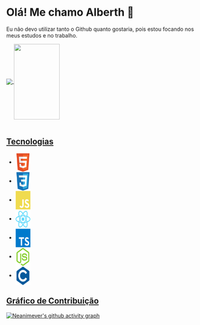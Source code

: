 # Olá! Me chamo Alberth 👋
Eu não devo utilizar tanto o Github quanto gostaria, pois estou focando nos meus estudos e no trabalho.
<br/>

<div>
    <a href="https://github.com/Neanimever">
    <img width="50%" align="center" src="https://github-readme-stats-sigma-five.vercel.app/api?username=Neanimever&show_icons=true&count_private=true&bg_color=000&title_color=48e91c&text_color=fff&icon_color=gold&hide_border=true" />
    <img width="49%" height="200px" align="center" src="https://github-readme-stats-sjxn-git-master-neanimever.vercel.app//api/top-langs/?username=Neanimever&layout=compact&bg_color=000&text_color=fff&title_color=48e91c&hide_border=true&count-private=true" />
</div>

<br />

## Tecnologias
<div>
    <ul>
        <li>    
            <img align="center" alt="HTML" height="50" width="40" src="https://raw.githubusercontent.com/devicons/devicon/master/icons/html5/html5-original.svg">
        </li>
        <li>
            <img align="center" alt="CSS" height="50" width="40" src="https://raw.githubusercontent.com/devicons/devicon/master/icons/css3/css3-original.svg">
        </li>
        <li>
            <img align="center" alt="JavaScript" height="50" width="40" src="https://raw.githubusercontent.com/devicons/devicon/master/icons/javascript/javascript-plain.svg">
        </li>
        <li>
            <img align="center" alt="React" height="50" width="40" src="https://raw.githubusercontent.com/devicons/devicon/master/icons/react/react-original.svg">
        </li>
        <li>    
            <img align="center" alt="TypeScript" height="50" width="40" src="https://raw.githubusercontent.com/devicons/devicon/master/icons/typescript/typescript-plain.svg">
        </li>
        <li>
            <img align="center" alt="Node.js" height="50" width="40" src="https://raw.githubusercontent.com/devicons/devicon/master/icons/nodejs/nodejs-plain.svg">
        </li>
        <li>
            <img align="center" alt="Node.js" height="50" width="40" src="https://raw.githubusercontent.com/devicons/devicon/master/icons/c/c-plain.svg">
        </li>
    </ul>
</div>

## Gráfico de Contribuição
[![Neanimever's github activity graph](https://github-readme-activity-graph.vercel.app/graph?username=Neanimever&bg_color=000000&color=4be91c&line=4be91c&point=ffffff&area=true&hide_border=true)](https://github.com/ashutosh00710/github-readme-activity-graph)
